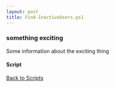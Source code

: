 ```yaml
---
layout: post
title: Find-InactiveUsers.ps1
---
```


### something exciting

Some information about the exciting thing

#### Script

<script src="https://gist-it.appspot.com/github.com/BanterBoy/scripts-blog/blob/master/PowerShell/scripts/activeDirectory/Find-InactiveUsers.ps1" crossorigin="anonymous"></script>

<a href="/menu/_pages/scripts.html">Back to Scripts</a>
